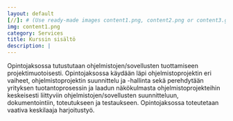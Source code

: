 ```yaml
---
layout: default
[//]: # (Use ready-made images content1.png, content2.png or content3.gif or upload your own image to img\services folder, image width recommendation 900px)
img: content1.png
category: Services
title: Kurssin sisältö
description: |
---
```

  Opintojaksossa tutustutaan ohjelmistojen/sovellusten tuottamiseen projektimuotoisesti. Opintojaksossa käydään läpi ohjelmistoprojektin eri vaiheet, ohjelmistoprojektin suunnittelu ja -hallinta sekä perehdytään yrityksen tuotantoprosessin ja laadun näkökulmasta ohjelmistoprojekteihin keskeisesti liittyviin ohjelmistojen/sovellusten suunnitteluun, dokumentointiin, toteutukseen ja testaukseen. Opintojaksossa toteutetaan vaativa keskilaaja harjoitustyö.
